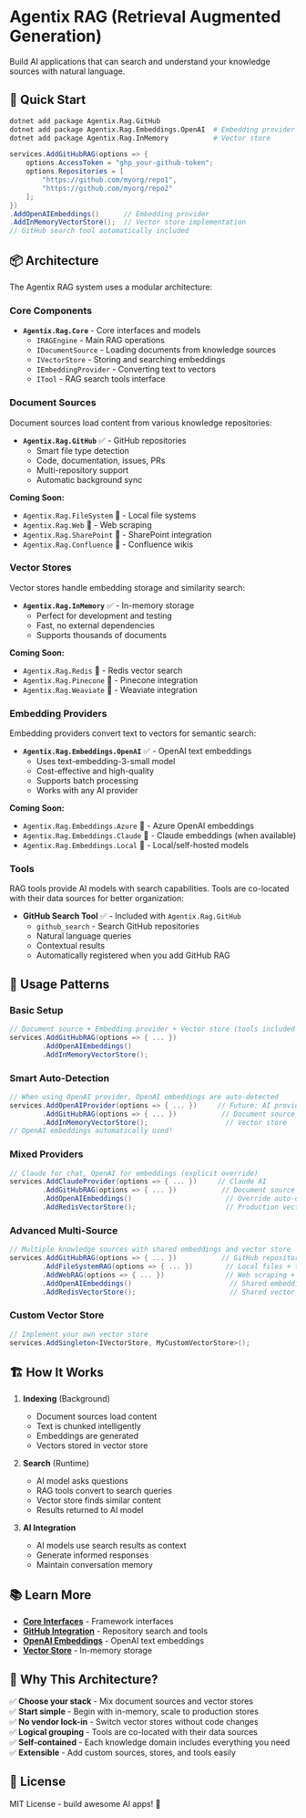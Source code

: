 # Agentix RAG (Retrieval Augmented Generation)

Build AI applications that can search and understand your knowledge sources with natural language.

## 🚀 Quick Start

```bash
dotnet add package Agentix.Rag.GitHub
dotnet add package Agentix.Rag.Embeddings.OpenAI  # Embedding provider
dotnet add package Agentix.Rag.InMemory           # Vector store
```

```csharp
services.AddGitHubRAG(options => {
    options.AccessToken = "ghp_your-github-token";
    options.Repositories = [
        "https://github.com/myorg/repo1",
        "https://github.com/myorg/repo2"
    ];
})
.AddOpenAIEmbeddings()      // Embedding provider
.AddInMemoryVectorStore();  // Vector store implementation
// GitHub search tool automatically included
```

## 📦 Architecture

The Agentix RAG system uses a modular architecture:

### Core Components

- **`Agentix.Rag.Core`** - Core interfaces and models
  - `IRAGEngine` - Main RAG operations
  - `IDocumentSource` - Loading documents from knowledge sources  
  - `IVectorStore` - Storing and searching embeddings
  - `IEmbeddingProvider` - Converting text to vectors
  - `ITool` - RAG search tools interface

### Document Sources

Document sources load content from various knowledge repositories:

- **`Agentix.Rag.GitHub`** ✅ - GitHub repositories
  - Smart file type detection
  - Code, documentation, issues, PRs
  - Multi-repository support
  - Automatic background sync

**Coming Soon:**
- `Agentix.Rag.FileSystem` 🚧 - Local file systems
- `Agentix.Rag.Web` 🚧 - Web scraping
- `Agentix.Rag.SharePoint` 🚧 - SharePoint integration
- `Agentix.Rag.Confluence` 🚧 - Confluence wikis

### Vector Stores

Vector stores handle embedding storage and similarity search:

- **`Agentix.Rag.InMemory`** ✅ - In-memory storage
  - Perfect for development and testing
  - Fast, no external dependencies
  - Supports thousands of documents

**Coming Soon:**
- `Agentix.Rag.Redis` 🚧 - Redis vector search
- `Agentix.Rag.Pinecone` 🚧 - Pinecone integration
- `Agentix.Rag.Weaviate` 🚧 - Weaviate integration

### Embedding Providers

Embedding providers convert text to vectors for semantic search:

- **`Agentix.Rag.Embeddings.OpenAI`** ✅ - OpenAI text embeddings
  - Uses text-embedding-3-small model
  - Cost-effective and high-quality
  - Supports batch processing
  - Works with any AI provider

**Coming Soon:**
- `Agentix.Rag.Embeddings.Azure` 🚧 - Azure OpenAI embeddings
- `Agentix.Rag.Embeddings.Claude` 🚧 - Claude embeddings (when available)
- `Agentix.Rag.Embeddings.Local` 🚧 - Local/self-hosted models

### Tools

RAG tools provide AI models with search capabilities. Tools are co-located with their data sources for better organization:

- **GitHub Search Tool** ✅ - Included with `Agentix.Rag.GitHub`
  - `github_search` - Search GitHub repositories
  - Natural language queries
  - Contextual results
  - Automatically registered when you add GitHub RAG

## 🎯 Usage Patterns

### Basic Setup
```csharp
// Document source + Embedding provider + Vector store (tools included automatically)
services.AddGitHubRAG(options => { ... })
        .AddOpenAIEmbeddings()
        .AddInMemoryVectorStore();
```

### Smart Auto-Detection
```csharp
// When using OpenAI provider, OpenAI embeddings are auto-detected
services.AddOpenAIProvider(options => { ... })     // Future: AI provider
        .AddGitHubRAG(options => { ... })           // Document source + tools
        .AddInMemoryVectorStore();                   // Vector store
// OpenAI embeddings automatically used!
```

### Mixed Providers
```csharp
// Claude for chat, OpenAI for embeddings (explicit override)
services.AddClaudeProvider(options => { ... })     // Claude AI
        .AddGitHubRAG(options => { ... })           // Document source + tools
        .AddOpenAIEmbeddings()                       // Override auto-detection
        .AddRedisVectorStore();                      // Production vector store
```

### Advanced Multi-Source
```csharp
// Multiple knowledge sources with shared embeddings and vector store
services.AddGitHubRAG(options => { ... })           // GitHub repositories + tools
        .AddFileSystemRAG(options => { ... })        // Local files + tools
        .AddWebRAG(options => { ... })               // Web scraping + tools
        .AddOpenAIEmbeddings()                        // Shared embedding provider
        .AddRedisVectorStore();                       // Shared vector store
```

### Custom Vector Store
```csharp
// Implement your own vector store
services.AddSingleton<IVectorStore, MyCustomVectorStore>();
```

## 🏗️ How It Works

1. **Indexing** (Background)
   - Document sources load content
   - Text is chunked intelligently
   - Embeddings are generated
   - Vectors stored in vector store

2. **Search** (Runtime)
   - AI model asks questions
   - RAG tools convert to search queries
   - Vector store finds similar content
   - Results returned to AI model

3. **AI Integration**
   - AI models use search results as context
   - Generate informed responses
   - Maintain conversation memory

## 📚 Learn More

- **[Core Interfaces](Agentix.Rag.Core/README.md)** - Framework interfaces
- **[GitHub Integration](Agentix.Rag.GitHub/README.md)** - Repository search and tools
- **[OpenAI Embeddings](Agentix.Rag.Embeddings.OpenAI/README.md)** - OpenAI text embeddings
- **[Vector Store](Agentix.Rag.InMemory/README.md)** - In-memory storage

## 🚀 Why This Architecture?

✅ **Choose your stack** - Mix document sources and vector stores  
✅ **Start simple** - Begin with in-memory, scale to production stores  
✅ **No vendor lock-in** - Switch vector stores without code changes  
✅ **Logical grouping** - Tools are co-located with their data sources  
✅ **Self-contained** - Each knowledge domain includes everything you need  
✅ **Extensible** - Add custom sources, stores, and tools easily  

## 📄 License

MIT License - build awesome AI apps! 🚀 